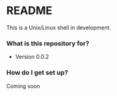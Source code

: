 # README #

This is a Unix/Linux shell in development.

### What is this repository for? ###

* Version 0.0.2

### How do I get set up? ###

Coming soon
